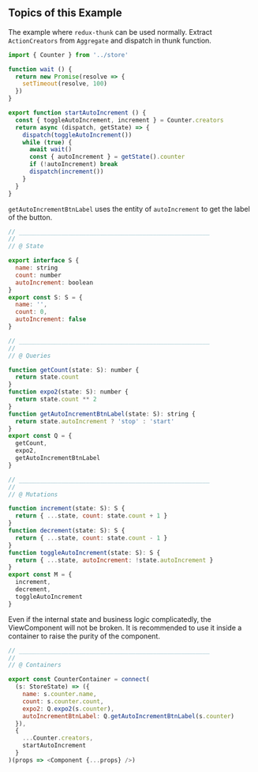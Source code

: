 ## Topics of this Example

The example where `redux-thunk` can be used normally.
Extract `ActionCreators` from `Aggregate` and dispatch in thunk function.

```javascript
import { Counter } from '../store'

function wait () {
  return new Promise(resolve => {
    setTimeout(resolve, 100)
  })
}

export function startAutoIncrement () {
  const { toggleAutoIncrement, increment } = Counter.creators
  return async (dispatch, getState) => {
    dispatch(toggleAutoIncrement())
    while (true) {
      await wait()
      const { autoIncrement } = getState().counter
      if (!autoIncrement) break
      dispatch(increment())
    }
  }
}
```

`getAutoIncrementBtnLabel` uses the entity of `autoIncrement` to get the label of the button.

```javascript
// ______________________________________________________
//
// @ State

export interface S {
  name: string
  count: number
  autoIncrement: boolean
}
export const S: S = {
  name: '',
  count: 0,
  autoIncrement: false
}

// ______________________________________________________
//
// @ Queries

function getCount(state: S): number {
  return state.count
}
function expo2(state: S): number {
  return state.count ** 2
}
function getAutoIncrementBtnLabel(state: S): string {
  return state.autoIncrement ? 'stop' : 'start'
}
export const Q = {
  getCount,
  expo2,
  getAutoIncrementBtnLabel
}

// ______________________________________________________
//
// @ Mutations

function increment(state: S): S {
  return { ...state, count: state.count + 1 }
}
function decrement(state: S): S {
  return { ...state, count: state.count - 1 }
}
function toggleAutoIncrement(state: S): S {
  return { ...state, autoIncrement: !state.autoIncrement }
}
export const M = {
  increment,
  decrement,
  toggleAutoIncrement
}
```

Even if the internal state and business logic complicatedly, the ViewComponent will not be broken.
It is recommended to use it inside a container to raise the purity of the component.

```javascript
// ______________________________________________________
//
// @ Containers

export const CounterContainer = connect(
  (s: StoreState) => ({
    name: s.counter.name,
    count: s.counter.count,
    expo2: Q.expo2(s.counter),
    autoIncrementBtnLabel: Q.getAutoIncrementBtnLabel(s.counter)
  }),
  {
    ...Counter.creators,
    startAutoIncrement
  }
)(props => <Component {...props} />)
```